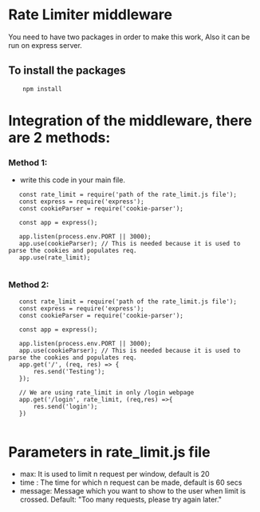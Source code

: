 # Rate Limiter middleware

You need to have two packages in order to make this work, Also it can be run on express server.

## To install the packages

```
    npm install 
```

# Integration of the middleware, there are 2 methods:

### Method 1:

- write this code in your main file.

 ```
    const rate_limit = require('path of the rate_limit.js file');
    const express = require('express');
    const cookieParser = require('cookie-parser');

    const app = express();

    app.listen(process.env.PORT || 3000);
    app.use(cookieParser); // This is needed because it is used to parse the cookies and populates req.
    app.use(rate_limit);
    
 ```

### Method 2: 

 ```
    const rate_limit = require('path of the rate_limit.js file');
    const express = require('express');
    const cookieParser = require('cookie-parser');

    const app = express();

    app.listen(process.env.PORT || 3000);
    app.use(cookieParser); // This is needed because it is used to parse the cookies and populates req.
    app.get('/', (req, res) => {
        res.send('Testing');
    });

    // We are using rate_limit in only /login webpage
    app.get('/login', rate_limit, (req,res) =>{
        res.send('login');
    })
    
 ```

# Parameters in rate_limit.js file

- max: It is used to limit n request per window, default is 20
- time : The time for which n request can be made, default is 60 secs
- message: Message which you want to show to the user when limit is crossed. Default: "Too many requests, please try again later."